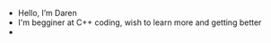 - Hello, I’m Daren
- I'm begginer at C++ coding, wish to learn more and getting better
- 

<!---
DarenDN/DarenDN is a ✨ special ✨ repository because its `README.md` (this file) appears on your GitHub profile.
You can click the Preview link to take a look at your changes.
--->
